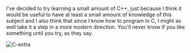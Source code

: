 I've decided to try learning a small amount of C++, just because I think it would be useful to have at least a small amount of knowledge of this subject and I also think that since I know how to program in C, I might as well take it a step in a more modern direction. You'll never know if you like something until you try, as they say.

![C-extra](https://m.media-amazon.com/images/I/913zy32yWFS.jpg) 
